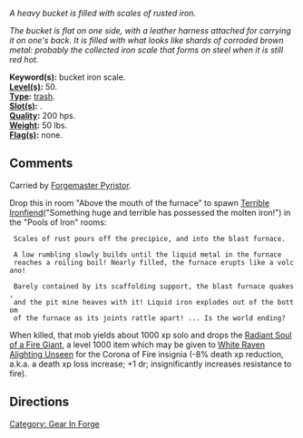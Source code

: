 *A heavy bucket is filled with scales of rusted iron.*

*The bucket is flat on one side, with a leather harness attached for
carrying it on one's back. It is filled with what looks like shards of
corroded brown metal: probably the collected iron scale that forms on
steel when it is still red hot.*

**Keyword(s):** bucket iron scale.  
**[Level(s)](Object_Level "wikilink"):** 50.  
**[Type](:Category:_Object_Types "wikilink"):**
[trash](:Category:_Trash "wikilink").  
**[Slot(s)](Object_Slots "wikilink"):** .  
**[Quality](Object_Quality "wikilink"):** 200 hps.  
**[Weight](Object_Weight "wikilink"):** 50 lbs.  
**[Flag(s)](:Category:_Object_Flags "wikilink"):** none.  

## Comments

Carried by [Forgemaster Pyristor](Forgemaster_Pyristor "wikilink").

Drop this in room "Above the mouth of the furnace" to spawn [Terrible
Ironfiend](Terrible_Ironfiend "wikilink")("Something huge and terrible
has possessed the molten iron!") in the "Pools of Iron" rooms:

` Scales of rust pours off the precipice, and into the blast furnace.`  
` `  
` A low rumbling slowly builds until the liquid metal in the furnace`  
` reaches a roiling boil! Nearly filled, the furnace erupts like a volcano!`  
` `  
` Barely contained by its scaffolding support, the blast furnace quakes,`  
` and the pit mine heaves with it! Liquid iron explodes out of the bottom`  
` of the furnace as its joints rattle apart! ... Is the world ending?`

When killed, that mob yields about 1000 xp solo and drops the [Radiant
Soul of a Fire Giant](Radiant_Soul_of_a_Fire_Giant "wikilink"), a level
1000 item which may be given to [White Raven Alighting
Unseen](White_Raven_Alighting_Unseen "wikilink") for the Corona of Fire
insignia (-8% death xp reduction, a.k.a. a death xp loss increase; +1
dr; insignificantly increases resistance to fire).

## Directions

[Category: Gear In Forge](Category:_Gear_In_Forge "wikilink")
